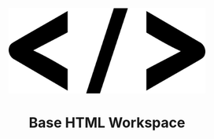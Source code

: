 <p align="center">
  <img src=".github/icon.png" width="400" alt="Html Code">
</p>
<h1 align="center">Base HTML Workspace</h1>

